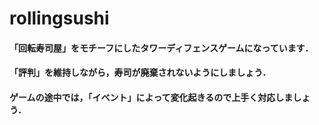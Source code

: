# rollingsushi

<h4>「回転寿司屋」をモチーフにしたタワーディフェンスゲームになっています．</h4>
<h4>「評判」を維持しながら，寿司が廃棄されないようにしましょう．</h4>
<h4>ゲームの途中では，「イベント」によって変化起きるので上手く対応しましょう．</h4>
